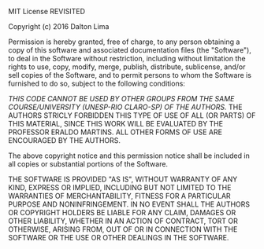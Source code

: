 MIT License REVISITED

Copyright (c) 2016 Dalton Lima

Permission is hereby granted, free of charge, to any person obtaining a copy
of this software and associated documentation files (the "Software"), to deal
in the Software without restriction, including without limitation the rights
to use, copy, modify, merge, publish, distribute, sublicense, and/or sell
copies of the Software, and to permit persons to whom the Software is
furnished to do so, subject to the following conditions:

*THIS CODE CANNOT BE USED BY OTHER GROUPS FROM THE SAME COURSE/UNIVERSITY (UNESP-RIO CLARO-SP)
OF THE AUTHORS.*
THE AUTHORS STRICLY FORBIDDEN THIS TYPE OF USE OF ALL (OR PARTS) OF THIS MATERIAL,
SINCE THIS WORK WILL BE EVALUATED BY THE PROFESSOR ERALDO MARTINS.
ALL OTHER FORMS OF USE ARE ENCOURAGED BY THE AUTHORS.

The above copyright notice and this permission notice shall be included in all
copies or substantial portions of the Software.

THE SOFTWARE IS PROVIDED "AS IS", WITHOUT WARRANTY OF ANY KIND, EXPRESS OR
IMPLIED, INCLUDING BUT NOT LIMITED TO THE WARRANTIES OF MERCHANTABILITY,
FITNESS FOR A PARTICULAR PURPOSE AND NONINFRINGEMENT. IN NO EVENT SHALL THE
AUTHORS OR COPYRIGHT HOLDERS BE LIABLE FOR ANY CLAIM, DAMAGES OR OTHER
LIABILITY, WHETHER IN AN ACTION OF CONTRACT, TORT OR OTHERWISE, ARISING FROM,
OUT OF OR IN CONNECTION WITH THE SOFTWARE OR THE USE OR OTHER DEALINGS IN THE
SOFTWARE.

